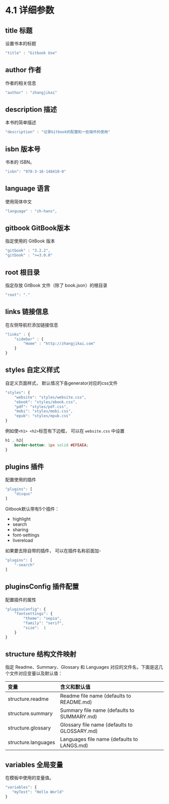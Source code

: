# 4.1 详细参数

## title 标题

设置书本的标题

```javascript
"title" : "Gitbook Use"
```

## author 作者

作者的相关信息

```javascript
"author" : "zhangjikai"
```

## description 描述

本书的简单描述

```javascript
"description" : "记录Gitbook的配置和一些插件的使用"
```

## isbn 版本号

书本的 ISBN。

```javascript
"isbn": "978-3-16-148410-0"
```

## language 语言

使用简体中文

```javascript
"language" : "zh-hans",
```

## gitbook GitBook版本

指定使用的 GitBook 版本

```javascript
"gitbook" : "3.2.2",
"gitbook" : ">=3.0.0"
```

## root  根目录

指定存放 GitBook 文件（除了 book.json）的根目录

```javascript
"root": "."
```

## links 链接信息

在左侧导航栏添加链接信息

```javascript
"links" : {
    "sidebar" : {
        "Home" : "http://zhangjikai.com"
    }
}
```

## styles 自定义样式

自定义页面样式， 默认情况下各generator对应的css文件

```javascript
"styles": {
    "website": "styles/website.css",
    "ebook": "styles/ebook.css",
    "pdf": "styles/pdf.css",
    "mobi": "styles/mobi.css",
    "epub": "styles/epub.css"
}
```

例如使`<h1> <h2>`标签有下边框， 可以在 `website.css` 中设置

```css
h1 , h2{
    border-bottom: 1px solid #EFEAEA;
}
```

## plugins 插件

配置使用的插件

```javascript
"plugins": [
    "disqus"
]
```

Gitbook默认带有5个插件：

* highlight
* search
* sharing
* font-settings
* livereload

如果要去除自带的插件， 可以在插件名称前面加-

```javascript
"plugins": [
    "-search"
]
```

## pluginsConfig 插件配置

配置插件的属性

```javascript
"pluginsConfig": {
    "fontsettings": {
        "theme": "sepia",
        "family": "serif",
        "size":  1
    }
}
```

## structure 结构文件映射

指定 Readme、Summary、Glossary 和 Languages 对应的文件名，下面是这几个文件对应变量以及默认值：

| 变量 | 含义和默认值 |
| :--- | :--- |
| structure.readme | Readme file name \(defaults to README.md\) |
| structure.summary | Summary file name \(defaults to SUMMARY.md\) |
| structure.glossary | Glossary file name \(defaults to GLOSSARY.md\) |
| structure.languages | Languages file name \(defaults to LANGS.md\) |

## variables 全局变量

在模板中使用的变量值。

```javascript
"variables": {
   "myTest": "Hello World"
}
```

